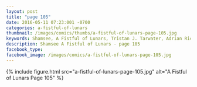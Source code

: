 ```yaml
---
layout: post
title: "page 105"
date: 2016-05-11 07:23:001 -0700
categories: a-fistful-of-lunars
thumbnail: /images/comics/thumbs/a-fistful-of-lunars-page-105.jpg
keywords: Shamsee, A Fistful of Lunars, Tristan J. Tarwater, Adrian Ricker
description: Shamsee A Fistful of Lunars - page 105
facebook_type: 
facebook_image: /images/comics/a-fistful-of-lunars-page-105.jpg
---
```

{% include figure.html src="a-fistful-of-lunars-page-105.jpg" alt="A Fistful of Lunars Page 105" %}
